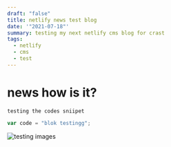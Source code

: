 ```yaml
---
draft: "false"
title: netlify news test blog
date: '"2021-07-18"'
summary: testing my next netlify cms blog for crast
tags:
  - netlify
  - cms
  - test
---
```

# news how is it?

`testing the codes sniipet`

```jsx
var code = "blok testingg";
```

![testing images](/static/images/as-graphic-animal-ages.jpg "md test")
